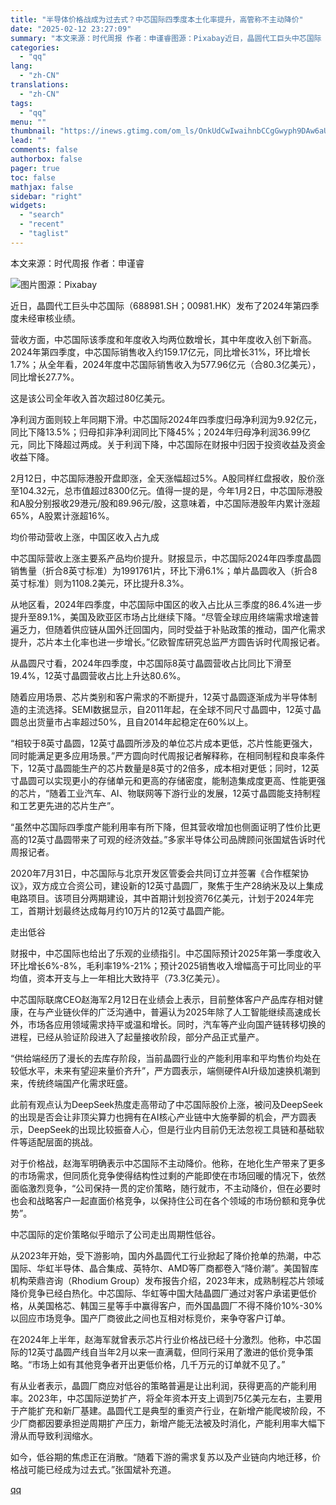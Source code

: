 ```yaml
---
title: "半导体价格战成为过去式？中芯国际四季度本土化率提升，高管称不主动降价"
date: "2025-02-12 23:27:09"
summary: "本文来源：时代周报 作者：申谨睿图源：Pixabay近日，晶圆代工巨头中芯国际（688981.SH；..."
categories:
  - "qq"
lang:
  - "zh-CN"
translations:
  - "zh-CN"
tags:
  - "qq"
menu: ""
thumbnail: "https://inews.gtimg.com/om_ls/OnkUdCwIwaihnbCCgGwyph9DAw6aU5XS2TVeuzmgHqZwIAA_640360/0"
lead: ""
comments: false
authorbox: false
pager: true
toc: false
mathjax: false
sidebar: "right"
widgets:
  - "search"
  - "recent"
  - "taglist"
---
```


本文来源：时代周报 作者：申谨睿

![图片](https://inews.gtimg.com/om_bt/ORnUr-_-A2xpb7Z5V4JEQjsShB0o_HZNjrDb5p3oGQAwwAA/641)图源：Pixabay

近日，晶圆代工巨头中芯国际（688981.SH；00981.HK）发布了2024年第四季度未经审核业绩。

营收方面，中芯国际该季度和年度收入均两位数增长，其中年度收入创下新高。2024年第四季度，中芯国际销售收入约159.17亿元，同比增长31%，环比增长1.7%；从全年看，2024年度中芯国际销售收入为577.96亿元（合80.3亿美元），同比增长27.7%。

这是该公司全年收入首次超过80亿美元。

净利润方面则较上年同期下滑。中芯国际2024年四季度归母净利润为9.92亿元，同比下降13.5%；归母扣非净利润同比下降45%；2024年归母净利润36.99亿元，同比下降超过两成。关于利润下降，中芯国际在财报中归因于投资收益及资金收益下降。

2月12日，中芯国际港股开盘即涨，全天涨幅超过5%。A股同样红盘报收，股价涨至104.32元，总市值超过8300亿元。值得一提的是，今年1月2日，中芯国际港股和A股分别报收29港元/股和89.96元/股，这意味着，中芯国际港股年内累计涨超65%，A股累计涨超16%。

均价带动营收上涨，中国区收入占九成

中芯国际营收上涨主要系产品均价提升。财报显示，中芯国际2024年四季度晶圆销售量（折合8英寸标准）为1991761片，环比下滑6.1%；单片晶圆收入（折合8英寸标准）则为1108.2美元，环比提升8.3%。

从地区看，2024年四季度，中芯国际中国区的收入占比从三季度的86.4%进一步提升至89.1%，美国及欧亚区市场占比继续下降。“尽管全球应用终端需求增速普遍乏力，但随着供应链从国外迁回国内，同时受益于补贴政策的推动，国产化需求提升，芯片本土化率也进一步增长。”亿欧智库研究总监严方圆告诉时代周报记者。

从晶圆尺寸看，2024年四季度，中芯国际8英寸晶圆营收占比同比下滑至19.4%，12英寸晶圆营收占比上升达80.6%。

随着应用场景、芯片类别和客户需求的不断提升，12英寸晶圆逐渐成为半导体制造的主流选择。SEMI数据显示，自2011年起，在全球不同尺寸晶圆中，12英寸晶圆总出货量市占率超过50%，且自2014年起稳定在60%以上。

“相较于8英寸晶圆，12英寸晶圆所涉及的单位芯片成本更低，芯片性能更强大，同时能满足更多应用场景。”严方圆向时代周报记者解释称，在相同制程和良率条件下，12英寸晶圆能生产的芯片数量是8英寸的2倍多，成本相对更低；同时，12英寸晶圆可以实现更小的存储单元和更高的存储密度，能制造集成度更高、性能更强的芯片，“随着工业汽车、AI、物联网等下游行业的发展，12英寸晶圆能支持制程和工艺更先进的芯片生产”。

“虽然中芯国际四季度产能利用率有所下降，但其营收增加也侧面证明了性价比更高的12英寸晶圆带来了可观的经济效益。”多家半导体公司品牌顾问张国斌告诉时代周报记者。

2020年7月31日，中芯国际与北京开发区管委会共同订立并签署《合作框架协议》，双方成立合资公司，建设新的12英寸晶圆厂，聚焦于生产28纳米及以上集成电路项目。该项目分两期建设，其中首期计划投资76亿美元，计划于2024年完工，首期计划最终达成每月约10万片的12英寸晶圆产能。

走出低谷

财报中，中芯国际也给出了乐观的业绩指引。中芯国际预计2025年第一季度收入环比增长6%-8%，毛利率19%-21%；预计2025销售收入增幅高于可比同业的平均值，资本开支与上一年相比大致持平（73.3亿美元）。

中芯国际联席CEO赵海军2月12日在业绩会上表示，目前整体客户产品库存相对健康，在与产业链伙伴的广泛沟通中，普遍认为2025年除了人工智能继续高速成长外，市场各应用领域需求持平或温和增长。同时，汽车等产业向国产链转移切换的进程，已经从验证阶段进入了起量接收阶段，部分产品正式量产。

“供给端经历了漫长的去库存阶段，当前晶圆行业的产能利用率和平均售价均处在较低水平，未来有望迎来量价齐升”，严方圆表示，端侧硬件AI升级加速换机潮到来，传统终端国产化需求旺盛。

此前有观点认为DeepSeek热度走高带动了中芯国际股价上涨，被问及DeepSeek的出现是否会让非顶尖算力也拥有在AI核心产业链中大施拳脚的机会，严方圆表示，DeepSeek的出现比较振奋人心，但是行业内目前仍无法忽视工具链和基础软件等适配层面的挑战。

对于价格战，赵海军明确表示中芯国际不主动降价。他称，在地化生产带来了更多的市场需求，但同质化竞争使得结构性过剩的产能即使在市场回暖的情况下，依然面临激烈竞争，“公司保持一贯的定价策略，随行就市，不主动降价，但在必要时也会和战略客户一起直面价格竞争，以保持住公司在各个领域的市场份额和竞争优势”。

中芯国际的定价策略似乎暗示了公司走出周期性低谷。

从2023年开始，受下游影响，国内外晶圆代工行业掀起了降价抢单的热潮，中芯国际、华虹半导体、晶合集成、英特尔、AMD等厂商都卷入“降价潮”。美国智库机构荣鼎咨询（Rhodium Group）发布报告介绍，2023年末，成熟制程芯片领域降价竞争已经白热化。中芯国际、华虹等中国大陆晶圆厂通过对客户承诺更低价格，从美国格芯、韩国三星等手中赢得客户，而外国晶圆厂不得不降价10%-30%以回应市场竞争。国产厂商彼此之间也互相对标竞价，来争夺客户订单。

在2024年上半年，赵海军就曾表示芯片行业价格战已经十分激烈。他称，中芯国际的12英寸晶圆产线自当年2月以来一直满载，但同行采用了激进的低价竞争策略。“市场上如有其他竞争者开出更低价格，几千万元的订单就不见了。”

有从业者表示，晶圆厂商应对低谷的策略普遍是让出利润，获得更高的产能利用率。2023年，中芯国际逆势扩产，将全年资本开支上调到75亿美元左右，主要用于产能扩充和新厂基建。晶圆代工是典型的重资产行业，在新增产能爬坡阶段，不少厂商都因要承担逆周期扩产压力，新增产能无法被及时消化，产能利用率大幅下滑从而导致利润缩水。

如今，低谷期的焦虑正在消散。“随着下游的需求复苏以及产业链向内地迁移，价格战可能已经成为过去式。”张国斌补充道。

[qq](https://new.qq.com/rain/a/20250212A09NX700)

